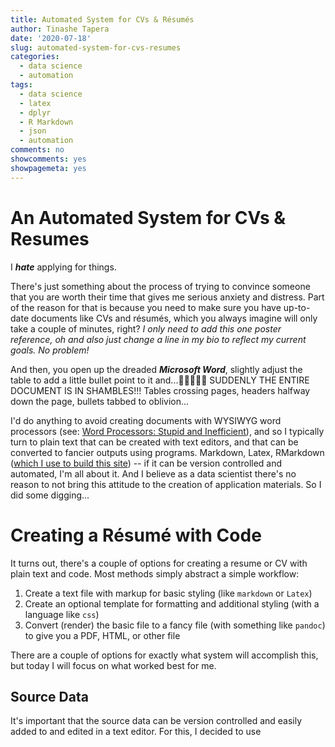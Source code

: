 ```yaml
---
title: Automated System for CVs & Résumés
author: Tinashe Tapera
date: '2020-07-18'
slug: automated-system-for-cvs-resumes
categories:
  - data science
  - automation
tags:
  - data science
  - latex
  - dplyr
  - R Markdown
  - json
  - automation
comments: no
showcomments: yes
showpagemeta: yes
---
```


# An Automated System for CVs & Resumes

I ***hate*** applying for things.

There's just something about the process of trying to convince someone that you are worth their time that gives me serious anxiety and distress. Part of the reason for that is because you need to make sure you have up-to-date documents like CVs and résumés, which you always imagine will only take a couple of minutes, right? *I only need to add this one poster reference, oh and also just change a line in my bio to reflect my current goals. No problem!*

And then, you open up the dreaded ***Microsoft Word***, slightly adjust the table to add a little bullet point to it and...🚨🔥💥🔥🚨 SUDDENLY THE ENTIRE DOCUMENT IS IN SHAMBLES!!! Tables crossing pages, headers halfway down the page, bullets tabbed to oblivion...

I'd do anything to avoid creating documents with WYSIWYG word processors (see: [Word Processors: Stupid and Inefficient](http://ricardo.ecn.wfu.edu/~cottrell/wp.html)), and so I typically turn to plain text that can be created with text editors, and that can be converted to fancier outputs using programs. Markdown, Latex, RMarkdown ([which I use to build this site](https://bookdown.org/yihui/blogdown/)) -- if it can be version controlled and automated, I'm all about it. And I believe as a data scientist there's no reason to not bring this attitude to the creation of application materials. So I did some digging...

# Creating a Résumé with Code

It turns out, there's a couple of options for creating a resume or CV with plain text and code. Most methods simply abstract a simple workflow:

1. Create a text file with markup for basic styling (like `markdown` or `Latex`)
2. Create an optional template for formatting and additional styling (with a language like `css`)
3. Convert (render) the basic file to a fancy file (with something like `pandoc`) to give you a PDF, HTML, or other file

There are a couple of options for exactly what system will accomplish this, but today I will focus on what worked best for me.

## Source Data

It's important that the source data can be version controlled and easily added to and edited in a text editor. For this, I decided to use 